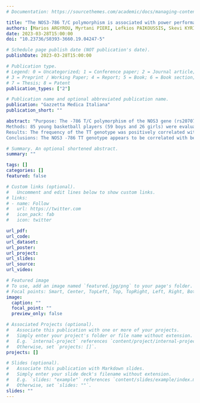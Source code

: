 ```yaml
---
# Documentation: https://sourcethemes.com/academic/docs/managing-content/

title: "The NOS3-786 T/C polymorphism is associated with power performance in adolescent male basketball players"
authors: [Marios ARGYROU, Myrtani PIERI, Lefkios PAIKOUSSIS, Skevi KYRIAKOU, Philippos C. PATSALIS, Kyriacos FELEKKIS, Marios HADJICHARALAMBOUS]
date: 2023-03-28T15:00:00
doi: "10.23736/S0393-3660.19.04247-5"

# Schedule page publish date (NOT publication's date).
publishDate: 2023-03-28T15:00:00

# Publication type.
# Legend: 0 = Uncategorized; 1 = Conference paper; 2 = Journal article;
# 3 = Preprint / Working Paper; 4 = Report; 5 = Book; 6 = Book section;
# 7 = Thesis; 8 = Patent
publication_types: ["2"]

# Publication name and optional abbreviated publication name.
publication: "Gazzetta Medica Italiana"
publication_short: ""

abstract: "Purpose: The -786 T/C polymorphism of the NOS3 gene (rs2070744) has been previously 41 linked to athletic performance with the T allele found to be present in higher frequency in 42 power-oriented athletes. Still, what remains elusive is the putative effect of this polymorphism 43 on specific measures of physical fitness and technical condition. In this study we examined 44 whether the NOS3-786 T/C genotype is correlated with specific physical or technical skills in 45 a cohort of adolescent basketball players. 46 
Methods: 85 young basketball players (59 boys and 26 girls) were evaluated in various 47 physical fitness parameters (agility, flexibility, speed, jumping ability, and aerobic capacity) as 48 well as technical skills (dribbling, shooting). All players were also genotyped for the NOS3 -49 786 T/C polymorphism. 50 
Results: The frequency of the TT genotype was positively correlated with better performance 51 in flying sprints times (10-20 secs; p=0.05, 5-10 secs; p=0.02, and 5-20 secs; p=0.01) as well 52 as with Counter Movement Jump (CMJ) (p=0.03) in boys. The heterozygous CT genotype was 53 correlated with better performance in the agility test for girls. In both sexes, no differences 54 were found between the other physical fitness parameters evaluated (p>0.05). 55 
Conclusions: The NOS3 -786 TT genotype appears to be correlated with better performance 56 in speeds and jumps in boys. These data agree with current literature associating the -786 TT 57 NOS3 genotype with power elite athletes. The molecular mechanism by which the TT genotype 58 may confer an advantage in power exercises is still under investigation."

# Summary. An optional shortened abstract.
summary: ""

tags: []
categories: []
featured: false

# Custom links (optional).
#   Uncomment and edit lines below to show custom links.
# links:
# - name: Follow
#   url: https://twitter.com
#   icon_pack: fab
#   icon: twitter

url_pdf:
url_code:
url_dataset:
url_poster:
url_project:
url_slides:
url_source:
url_video:

# Featured image
# To use, add an image named `featured.jpg/png` to your page's folder. 
# Focal points: Smart, Center, TopLeft, Top, TopRight, Left, Right, BottomLeft, Bottom, BottomRight.
image:
  caption: ""
  focal_point: ""
  preview_only: false

# Associated Projects (optional).
#   Associate this publication with one or more of your projects.
#   Simply enter your project's folder or file name without extension.
#   E.g. `internal-project` references `content/project/internal-project/index.md`.
#   Otherwise, set `projects: []`.
projects: []

# Slides (optional).
#   Associate this publication with Markdown slides.
#   Simply enter your slide deck's filename without extension.
#   E.g. `slides: "example"` references `content/slides/example/index.md`.
#   Otherwise, set `slides: ""`.
slides: ""
---
```

